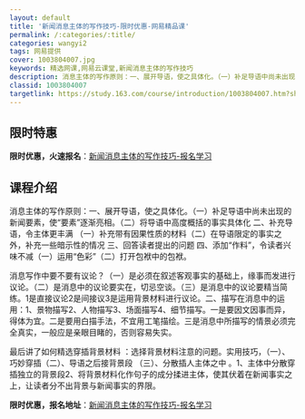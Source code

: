 ```yaml
---
layout: default
title: '新闻消息主体的写作技巧-限时优惠-网易精品课'
permalink: /:categories/:title/
categories: wangyi2
tags: 网易提供
cover: 1003804007.jpg
keywords: 精选网课,网易云课堂,新闻消息主体的写作技巧
description: 消息主体的写作原则：一、展开导语，使之具体化。（一）补足导语中尚未出现的新闻要素，使“要素”逐渐亮相。（二）将导语中高度
classid: 1003804007
targetlink: https://study.163.com/course/introduction/1003804007.htm?share=1&shareId=1025206652&utm_campaign=share&utm_medium=iphoneShare&utm_source=&utm_u=1025206652
---
```


## 限时特惠

**限时优惠，火速报名**：[新闻消息主体的写作技巧-报名学习](https://study.163.com/course/introduction/1003804007.htm?share=1&shareId=1025206652&utm_campaign=share&utm_medium=iphoneShare&utm_source=&utm_u=1025206652)

## 课程介绍

消息主体的写作原则：一、展开导语，使之具体化。（一）补足导语中尚未出现的新闻要素，使“要素”逐渐亮相。（二）将导语中高度概括的事实具体化    二、补充导语，令主体更丰满 （一）补充带有因果性质的材料（二）在导语限定的事实之外，补充一些暗示性的情况  三、回答读者提出的问题  四、添加“作料”，令读者兴味不减（一）运用“色彩”（二）打开包袱中的包袱。

消息写作中要不要有议论？（一）是必须在叙述客观事实的基础上，缘事而发进行议论。（二）是消息中的议论要实在，切忌空谈。（三）是消息中的议论要精当简练。1是直接议论2是间接议3是运用背景材料进行议论。二、描写在消息中的运用：1、景物描写2、人物描写3、场面描写4、细节描写。一是要因文因事而异，得体为宜。二是要用白描手法，不宜用工笔描绘。三是消息中所描写的情景必须完全真实，一般应是亲眼目睹的，否则容易失实。

最后讲了如何精选穿插背景材料 ：选择背景材料注意的问题。实用技巧，（一）、巧妙穿插（二）、导语之后接背景段 （三）、分散插人主体之中 。1、主体中分散穿插独立的背景段2、将背景材料化作句子的成分揉进主体，使其伏着在新闻事实之上，让读者分不出背景与新闻事实的界限。

**限时优惠，报名地址**：[新闻消息主体的写作技巧-报名学习](https://study.163.com/course/introduction/1003804007.htm?share=1&shareId=1025206652&utm_campaign=share&utm_medium=iphoneShare&utm_source=&utm_u=1025206652)

